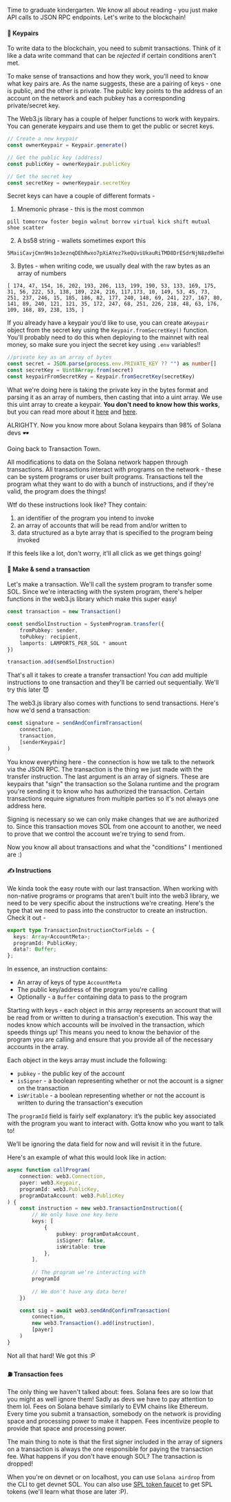 Time to graduate kindergarten. We know all about reading - you just make API calls to JSON RPC endpoints. Let's write to the blockchain!

#### 🔐 Keypairs
To write data to the blockchain, you need to submit transactions. Think of it like a data write command that can be *rejected* if certain conditions aren't met. 

To make sense of transactions and how they work, you'll need to know what key pairs are. As the name suggests, these are a pairing of keys - one is public, and the other is private. The public key points to the address of an account on the network and each pubkey has a corresponding private/secret key. 

The Web3.js library has a couple of helper functions to work with keypairs. You can generate keypairs and use them to get the public or secret keys.
```ts
// Create a new keypair
const ownerKeypair = Keypair.generate()

// Get the public key (address)
const publicKey = ownerKeypair.publicKey

// Get the secret key
const secretKey = ownerKeypair.secretKey
```

Secret keys can have a couple of different formats - 
1. Mnemonic phrase - this is the most common
```
pill tomorrow foster begin walnut borrow virtual kick shift mutual shoe scatter
```
2. A bs58 string - wallets sometimes export this
```
5MaiiCavjCmn9Hs1o3eznqDEhRwxo7pXiAYez7keQUviUkauRiTMD8DrESdrNjN8zd9mTmVhRvBJeg5vhyvgrAhG
```
3. Bytes - when writing code, we usually deal with the raw bytes as an array of numbers 
```!
[ 174, 47, 154, 16, 202, 193, 206, 113, 199, 190, 53, 133, 169, 175, 31, 56, 222, 53, 138, 189, 224, 216, 117,173, 10, 149, 53, 45, 73, 251, 237, 246, 15, 185, 186, 82, 177, 240, 148, 69, 241, 227, 167, 80, 141, 89, 240, 121, 121, 35, 172, 247, 68, 251, 226, 218, 48, 63, 176, 109, 168, 89, 238, 135, ]
```

If you already have a keypair you’d like to use, you can create a`Keypair` object from the secret key using the `Keypair.fromSecretKey()` function. You'll probably need to do this when deploying to the mainnet with real money, so make sure you inject the secret key using `.env` variables!!

```ts
//private key as an array of bytes
const secret = JSON.parse(process.env.PRIVATE_KEY ?? "") as number[]
const secretKey = Uint8Array.from(secret)
const keypairFromSecretKey = Keypair.fromSecretKey(secretKey)
```

What we're doing here is taking the private key in the bytes format and parsing it as an array of numbers, then casting that into a uint array. We use this uint array to create a keypair. **You don't need to know how this works**, but you can read more about it [here](https://solanacookbook.com/references/keypairs-and-wallets.html) and [here](https://mattmazur.com/2021/11/19/splitting-a-solana-keypair-into-a-public-and-private-keys/).

ALRIGHTY. Now you know more about Solana keypairs than 98% of Solana devs 🕶️ 

Going back to Transaction Town. 

All modifications to data on the Solana network happen through transactions. All transactions interact with programs on the network - these can be system programs or user built programs. Transactions tell the program what they want to do with a bunch of instructions, and if they're valid, the program does the things!

Wtf do these instructions look like? They contain:
1. an identifier of the program you intend to invoke
2. an array of accounts that will be read from and/or written to
3. data structured as a byte array that is specified to the program being invoked

If this feels like a lot, don't worry, it'll all click as we get things going!

#### 🚆 Make & send a transaction
Let's make a transaction. We'll call the system program to transfer some SOL. Since we're interacting with the system program, there's helper functions in the web3.js library which make this super easy!

```ts
const transaction = new Transaction()

const sendSolInstruction = SystemProgram.transfer({
    fromPubkey: sender,
    toPubkey: recipient,
    lamports: LAMPORTS_PER_SOL * amount
})

transaction.add(sendSolInstruction)
```

That's all it takes to create a transfer transaction! You *can* add multiple instructions to one transaction and they'll be carried out sequentially. We'll try this later 😈

The web3.js library also comes with functions to send transactions. Here's how we'd send a transaction:
```ts
const signature = sendAndConfirmTransaction(
    connection,
    transaction,
    [senderKeypair]
)
```

You know everything here - the connection is how we talk to the network via the JSON RPC. The transaction is the thing we just made with the transfer instruction. The last argument is an array of signers. These are keypairs that "sign" the transaction so the Solana runtime and the program you're sending it to know who has authorized the transaction. Certain transactions require signatures from multiple parties so it's not always one address here.

Signing is necessary so we can only make changes that we are authorized to. Since this transaction moves SOL from one account to another, we need to prove that we control the account we're trying to send from.  

Now you know all about transactions and what the "conditions" I mentioned are :)

#### ✍ Instructions 
We kinda took the easy route with our last transaction. When working with non-native programs or programs that aren't built into the web3 library, we need to be very specific about the instructions we're creating. Here's the type that we need to pass into the constructor to create an instruction. Check it out -
```ts
export type TransactionInstructionCtorFields = {
  keys: Array<AccountMeta>;
  programId: PublicKey;
  data?: Buffer;
};
```

In essence, an instruction contains:
* An array of keys of type `AccountMeta`
* The public key/address of the program you're calling
* Optionally - a `Buffer` containing data to pass to the program

Starting with keys - each object in this array represents an account that will be read from or written to during a transaction's execution. This way the nodes know which accounts will be involved in the transaction, which speeds things up! This means you need to know the behavior of the program you are calling and ensure that you provide all of the necessary accounts in the array.

Each object in the keys array must include the following:

* `pubkey` - the public key of the account
* `isSigner` - a boolean representing whether or not the account is a signer on the transaction
* `isWritable` - a boolean representing whether or not the account is written to during the transaction's execution

The `programId` field is fairly self explanatory: it’s the public key associated with the program you want to interact with. Gotta know who you want to talk to!

We’ll be ignoring the data field for now and will revisit it in the future.

Here's an example of what this would look like in action:
```ts
async function callProgram(
    connection: web3.Connection,
    payer: web3.Keypair,
    programId: web3.PublicKey,
    programDataAccount: web3.PublicKey
) {
    const instruction = new web3.TransactionInstruction({
        // We only have one key here
        keys: [
            {
                pubkey: programDataAccount,
                isSigner: false,
                isWritable: true
            },
        ],
        
        // The program we're interacting with
        programId
        
        // We don't have any data here!
    })

    const sig = await web3.sendAndConfirmTransaction(
        connection,
        new web3.Transaction().add(instruction),
        [payer]
    )
}
```

Not all that hard! We got this :P

#### ⛽ Transaction fees
The only thing we haven't talked about: fees. Solana fees are so low that you might as well ignore them! Sadly as devs we have to pay attention to them lol. Fees on Solana behave similarly to EVM chains like Ethereum. Every time you submit a transaction, somebody on the network is providing space and processing power to make it happen. Fees incentivize people to provide that space and processing power.

The main thing to note is that the first signer included in the array of signers on a transaction is always the one responsible for paying the transaction fee. What happens if you don't have enough SOL? The transaction is dropped! 

When you're on devnet or on localhost, you can use `Solana airdrop` from the CLI to get devnet SOL. You can also use [SPL token faucet](https://spl-token-faucet.com/) to get SPL tokens (we'll learn what those are later :P).
